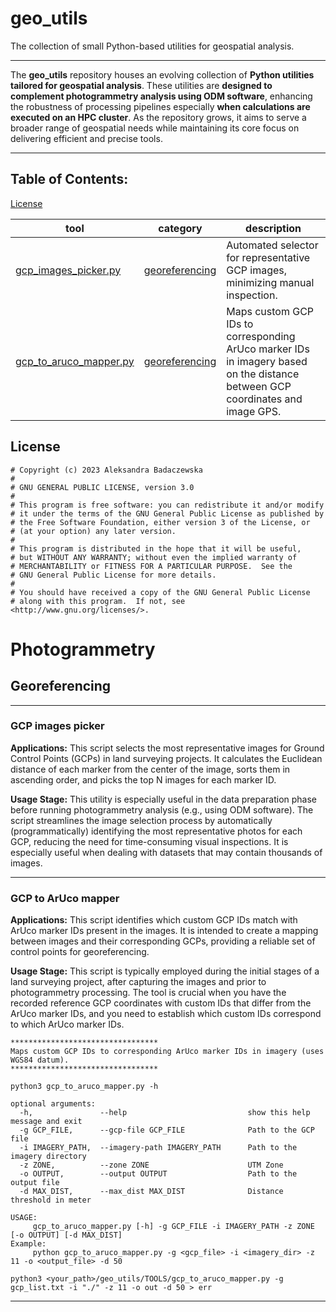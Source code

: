 # geo_utils
The collection of small Python-based utilities for geospatial analysis.

---

The **geo_utils** repository houses an evolving collection of **Python utilities tailored for geospatial analysis**. These utilities are **designed to complement photogrammetry analysis using ODM software**, enhancing the robustness of processing pipelines especially **when calculations are executed on an HPC cluster**. As the repository grows, it aims to serve a broader range of geospatial needs while maintaining its core focus on delivering efficient and precise tools.

---

## Table of Contents:

[License](#license)

| tool                       | category       | description |
|----------------------------|----------------|-------------|
|[gcp_images_picker.py](#gcp-images-picker)      | [georeferencing](#georeferencing) | Automated selector for representative GCP images, minimizing manual inspection.|
|[gcp_to_aruco_mapper.py](#gcp-to-aruco-mapper)  | [georeferencing](#georeferencing) | Maps custom GCP IDs to corresponding ArUco marker IDs in imagery based on the distance between GCP coordinates and image GPS.|


## License

```
# Copyright (c) 2023 Aleksandra Badaczewska
#
# GNU GENERAL PUBLIC LICENSE, version 3.0
#
# This program is free software: you can redistribute it and/or modify
# it under the terms of the GNU General Public License as published by
# the Free Software Foundation, either version 3 of the License, or
# (at your option) any later version.
#
# This program is distributed in the hope that it will be useful,
# but WITHOUT ANY WARRANTY; without even the implied warranty of
# MERCHANTABILITY or FITNESS FOR A PARTICULAR PURPOSE.  See the
# GNU General Public License for more details.
#
# You should have received a copy of the GNU General Public License
# along with this program.  If not, see <http://www.gnu.org/licenses/>.
```

# Photogrammetry

## Georeferencing

---

### GCP images picker

**Applications:** This script selects the most representative images for Ground Control Points (GCPs) in land surveying projects. It calculates the Euclidean distance of each marker from the center of the image, sorts them in ascending order, and picks the top N images for each marker ID.

**Usage Stage:** This utility is especially useful in the data preparation phase before running photogrammetry analysis (e.g., using ODM software). The script streamlines the image selection process by automatically (programmatically) identifying the most representative photos for each GCP, reducing the need for time-consuming visual inspections. It is especially useful when dealing with datasets that may contain thousands of images.

---

### GCP to ArUco mapper

**Applications:** This script identifies which custom GCP IDs match with ArUco marker IDs present in the images. It is intended to create a mapping between images and their corresponding GCPs, providing a reliable set of control points for georeferencing.

**Usage Stage:** This script is typically employed during the initial stages of a land surveying project, after capturing the images and prior to photogrammetry processing. The tool is crucial when you have the recorded reference GCP coordinates with custom IDs that differ from the ArUco marker IDs, and you need to establish which custom IDs correspond to which ArUco marker IDs.

```
*********************************
Maps custom GCP IDs to corresponding ArUco marker IDs in imagery (uses WGS84 datum).
*********************************

python3 gcp_to_aruco_mapper.py -h

optional arguments:
  -h,               --help                           show this help message and exit
  -g GCP_FILE,      --gcp-file GCP_FILE              Path to the GCP file
  -i IMAGERY_PATH,  --imagery-path IMAGERY_PATH      Path to the imagery directory
  -z ZONE,          --zone ZONE                      UTM Zone
  -o OUTPUT,        --output OUTPUT                  Path to the output file
  -d MAX_DIST,      --max_dist MAX_DIST              Distance threshold in meter

USAGE:
     gcp_to_aruco_mapper.py [-h] -g GCP_FILE -i IMAGERY_PATH -z ZONE [-o OUTPUT] [-d MAX_DIST]
Example:
     python gcp_to_aruco_mapper.py -g <gcp_file> -i <imagery_dir> -z 11 -o <output_file> -d 50
```


```
python3 <your_path>/geo_utils/TOOLS/gcp_to_aruco_mapper.py -g gcp_list.txt -i "./" -z 11 -o out -d 50 > err
```

---

